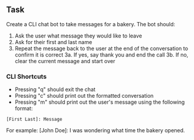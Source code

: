 ## Task 

Create a CLI chat bot to take messages for a bakery. The bot should:
1. Ask the user what message they would like to leave
2. Ask for their first and last name
3. Repeat the message back to the user at the end of the conversation to confirm it is correct
3a. If yes, say thank you and end the call
3b. If no, clear the current message and start over

### CLI Shortcuts
- Pressing "q" should exit the chat
- Pressing "c" should print out the formatted conversation
- Pressing "m" should print out the user's message using the following format:

```
[First Last]: Message
```

For example:
[John Doe]: I was wondering what time the bakery opened.


